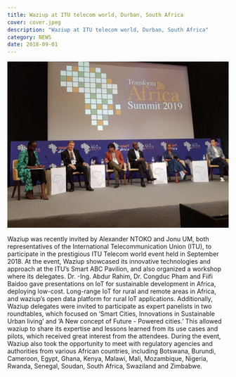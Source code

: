```yaml
---
title: Waziup at ITU telecom world, Durban, South Africa 
cover: cover.jpeg
description: "Waziup at ITU telecom world, Durban, South Africa"
category: NEWS
date: 2018-09-01
---
```


![image](cover.jpeg)

Waziup was recently invited by Alexander NTOKO and Jonu UM, both representatives of the International Telecommunication Union (ITU), to participate in the prestigious ITU Telecom world event held in September 2018. At the event, Waziup showcased its innovative technologies and approach at the ITU’s Smart ABC Pavilion, and also organized a workshop where its delegates. 
Dr. -Ing. Abdur Rahim, Dr. Congduc Pham and Fiifi Baidoo gave presentations on IoT for sustainable development in Africa, deploying low-cost. Long-range IoT for rural and remote areas in Africa, and waziup’s open data platform for rural IoT applications. 
Additionally, Waziup delegates were invited to participate as expert panelists in two roundtables, which focused on ‘Smart Cities, Innovations in Sustainable Urban living’ and ‘A New concept of Future - Powered cities.’ This allowed waziup to share its expertise and lessons learned from its use cases and pilots, which received great interest from the attendees.
During the event, Waziup also took the opportunity to meet with regulatory agencies and authorities from various African countries, including Botswana, Burundi, Cameroon, Egypt, Ghana, Kenya, Malawi, Mali, Mozambique, Nigeria, Rwanda, Senegal, Soudan, South Africa, Swaziland and Zimbabwe. 
